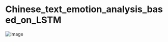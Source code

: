 # Chinese_text_emotion_analysis_based_on_LSTM
![image](https://user-images.githubusercontent.com/65441161/143894460-450e0b77-d04c-4e7c-9d06-11f6561142cb.png)
